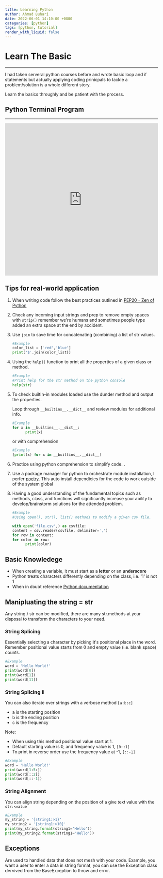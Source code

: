```yaml
---
title: Learning Python
author: Ahmad Buhari
date: 2022-06-01 14:10:00 +0800
categories: [python]
tags: [python, tutorial]
render_with_liquid: false
---
```



# Learn The Basic
---
I had taken serveral python courses before and wrote basic loop and if statements but actually applying coding prinicpals to tackle a problem/solution is a whole different story.

Learn the basics throughly and be patient with the process. 


## Python Terminal Program
---
<iframe frameborder="0" width="100%" height="500px" src="https://replit.com/@AhmadBuhari/Python-Labs?embed=true"></iframe>

## Tips for real-world application

1. When writing code follow the best practices outlined in [PEP20 - Zen of Python](https://peps.python.org/pep-0020/)

2. Check any incoming input strings and prep to remove empty spaces with `strip()` remember we're humans and sometimes people type added an extra space at the end by accident. 

3.  Use `join` to save time for concatenating (combining) a list of str values. 
  
      ```python
      #Example
      color_list = ['red','blue']
      print('$'.join(color_list))
      ```   


4. Using the `help()` function to print all the properties of a given class or method.

      ```python
      #Example
      #Print help for the str method on the python console
      help(str)
      
      ```


5. To check builtin-in modules loaded use the dunder method and output the properties.

      Loop through `__builtins__.__dict__` and review modules for additional info.
      ```python
      #Example
      for x in __builtins__.__dict__:
            print(x)
      ```
      or with comprehension
      ```python
      #Example
      [print(x) for x in __builtins__.__dict__]
      ```
6. Practice using python comprehension to simplify code.  .  

7. Use a package manager for python to orchestrate module installation, I perfer [poetry](https://python-poetry.org/docs/). This auto install dependicies for the code to work outside of the system global 

8. Having a good understanding of the fundamental topics such as methods, class, and functions will significantly increase your ability to develop/brainstorm solutions for the attended problem.

      ```python
      #Example
      #Using open(), str(), list() methods to modify a given csv file.

      with open('file.csv',) as csvfile:
      content = csv.reader(csvfile, delimiter=',')
      for row in content:
      for color in row:
            print(color)   

      ```


## Basic Knowledege
- When creating a variable, it must start as a **letter** or an **underscore**
- Python treats characters differently depending on the class, i.e. '1' is not 1
- When in doubt reference [Python documentation](https://docs.python.org/)

## Manipluating the string = str 
Any string / str can be modified, there are many str.methods at your disposal to transform the characters to your need.

### String Splicing
Essentially selecting a character by picking it's positional place in the word. Remember positional value starts from 0 and empty value (i.e. blank space) counts.
```python
#Example
word = 'Hello World!'
print(word[0])
print(word[1])
print(word[11])
```

### String Splicing II
You can also iterate over strings with a verbose method `[a:b:c]`
- a is the starting position
- b is the ending position
- c is the frequency

Note: 
- When using this method positional value start at 1.
- Default starting value is 0, and  frequency value is 1, `[0::1]`
- To print in reverse order use the frequency value at -1, `[::-1]`

```python
#Example
word = 'Hello World!'
print(word[1:5:])
print(word[::2])
print(word[::-1])

```

### String Alignment
You can align string depending on the position of a give text value with the `str:<value`
```python
#Example
my_string = '{string1:>1}'
my_string2 = '{string1:>10}'
print(my_string.format(string1='Hello'))
print(my_string2.format(string1='Hello'))
```


## Exceptions
Are used to handled data that does not mesh with your code. Example, you want a user to enter a data in string format, you can use the Exception class dervived from the BaseException to throw and error.




